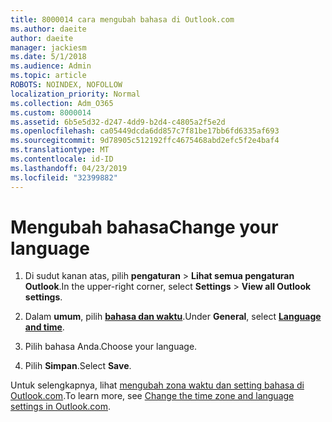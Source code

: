 ```yaml
---
title: 8000014 cara mengubah bahasa di Outlook.com
ms.author: daeite
author: daeite
manager: jackiesm
ms.date: 5/1/2018
ms.audience: Admin
ms.topic: article
ROBOTS: NOINDEX, NOFOLLOW
localization_priority: Normal
ms.collection: Adm_O365
ms.custom: 8000014
ms.assetid: 6b5e5d32-d247-4dd9-b2d4-c4805a2f5e2d
ms.openlocfilehash: ca05449dcda6dd857c7f81be17bb6fd6335af693
ms.sourcegitcommit: 9d78905c512192ffc4675468abd2efc5f2e4baf4
ms.translationtype: MT
ms.contentlocale: id-ID
ms.lasthandoff: 04/23/2019
ms.locfileid: "32399882"
---
```

# <a name="change-your-language"></a><span data-ttu-id="63c6f-102">Mengubah bahasa</span><span class="sxs-lookup"><span data-stu-id="63c6f-102">Change your language</span></span>

1. <span data-ttu-id="63c6f-103">Di sudut kanan atas, pilih **pengaturan** \> **Lihat semua pengaturan Outlook**.</span><span class="sxs-lookup"><span data-stu-id="63c6f-103">In the upper-right corner, select **Settings** \> **View all Outlook settings**.</span></span>
    
2. <span data-ttu-id="63c6f-104">Dalam **umum**, pilih [**bahasa dan waktu**](https://outlook.live.com/mail/options/general/timeAndLanguage).</span><span class="sxs-lookup"><span data-stu-id="63c6f-104">Under **General**, select [**Language and time**](https://outlook.live.com/mail/options/general/timeAndLanguage).</span></span>
    
3. <span data-ttu-id="63c6f-105">Pilih bahasa Anda.</span><span class="sxs-lookup"><span data-stu-id="63c6f-105">Choose your language.</span></span>
    
4. <span data-ttu-id="63c6f-106">Pilih **Simpan**.</span><span class="sxs-lookup"><span data-stu-id="63c6f-106">Select **Save**.</span></span>
    
<span data-ttu-id="63c6f-107">Untuk selengkapnya, lihat [mengubah zona waktu dan setting bahasa di Outlook.com](https://go.microsoft.com/fwlink/p/?linkid=873132).</span><span class="sxs-lookup"><span data-stu-id="63c6f-107">To learn more, see [Change the time zone and language settings in Outlook.com](https://go.microsoft.com/fwlink/p/?linkid=873132).</span></span>
  

